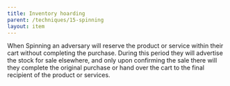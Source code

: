 ```yaml
---
title: Inventory hoarding
parent: /techniques/15-spinning
layout: item
---
```


<p>When Spinning an adversary will reserve the product or service within their cart without completing the purchase. During this period they will advertise the stock for sale elsewhere, and only upon confirming the sale there will they complete the original purchase or hand over the cart to the final recipient of the product or services.</p>
